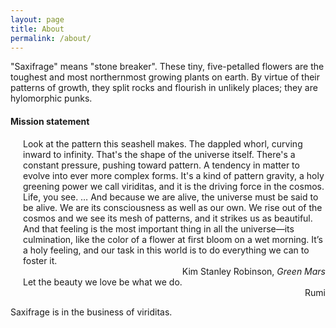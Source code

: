 ```yaml
---
layout: page
title: About
permalink: /about/
---
```


"Saxifrage" means "stone breaker". These tiny, five-petalled
flowers are the toughest and most northernmost growing plants on
earth. By virtue of their patterns of growth, they split rocks and
flourish in unlikely places; they are hylomorphic punks.

#### Mission statement

<span style="padding-left: 20px; display:block">
Look at the pattern this seashell makes. The dappled whorl, curving
inward to infinity. That's the shape of the universe itself. There's a
constant pressure, pushing toward pattern. A tendency in matter to
evolve into ever more complex forms. It's a kind of pattern gravity, a
holy greening power we call viriditas, and it is the driving force in
the cosmos. Life, you see. … And because we are alive, the universe
must be said to be alive. We are its consciousness as well as our
own. We rise out of the cosmos and we see its mesh of patterns, and it
strikes us as beautiful. And that feeling is the most important thing
in all the universe—its culmination, like the color of a flower at
first bloom on a wet morning. It’s a holy feeling, and our task in
this world is to do everything we can to foster it.
</span>

<div style="text-align: right">Kim Stanley Robinson, <i>Green Mars</i>
</div>

<span style="padding-left: 20px; display:block">
Let the beauty we love be what we do.
</span>

<div style="text-align: right">Rumi</div>

Saxifrage is in the business of viriditas.
